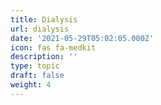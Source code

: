 ```yaml
---
title: Dialysis
url: dialysis
date: '2021-05-29T05:02:05.000Z'
icon: fas fa-medkit
description: ''
type: topic
draft: false
weight: 4
---
```



